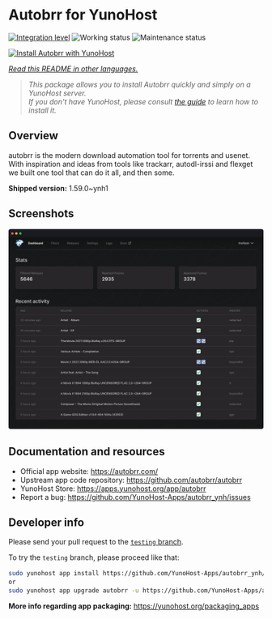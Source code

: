 <!--
N.B.: This README was automatically generated by <https://github.com/YunoHost/apps/tree/master/tools/readme_generator>
It shall NOT be edited by hand.
-->

# Autobrr for YunoHost

[![Integration level](https://apps.yunohost.org/badge/integration/autobrr)](https://ci-apps.yunohost.org/ci/apps/autobrr/)
![Working status](https://apps.yunohost.org/badge/state/autobrr)
![Maintenance status](https://apps.yunohost.org/badge/maintained/autobrr)

[![Install Autobrr with YunoHost](https://install-app.yunohost.org/install-with-yunohost.svg)](https://install-app.yunohost.org/?app=autobrr)

*[Read this README in other languages.](./ALL_README.md)*

> *This package allows you to install Autobrr quickly and simply on a YunoHost server.*  
> *If you don't have YunoHost, please consult [the guide](https://yunohost.org/install) to learn how to install it.*

## Overview

autobrr is the modern download automation tool for torrents and usenet. With inspiration and ideas from tools like trackarr, autodl-irssi and flexget we built one tool that can do it all, and then some.

**Shipped version:** 1.59.0~ynh1

## Screenshots

![Screenshot of Autobrr](./doc/screenshots/autobrr-front.png)

## Documentation and resources

- Official app website: <https://autobrr.com/>
- Upstream app code repository: <https://github.com/autobrr/autobrr>
- YunoHost Store: <https://apps.yunohost.org/app/autobrr>
- Report a bug: <https://github.com/YunoHost-Apps/autobrr_ynh/issues>

## Developer info

Please send your pull request to the [`testing` branch](https://github.com/YunoHost-Apps/autobrr_ynh/tree/testing).

To try the `testing` branch, please proceed like that:

```bash
sudo yunohost app install https://github.com/YunoHost-Apps/autobrr_ynh/tree/testing --debug
or
sudo yunohost app upgrade autobrr -u https://github.com/YunoHost-Apps/autobrr_ynh/tree/testing --debug
```

**More info regarding app packaging:** <https://yunohost.org/packaging_apps>
